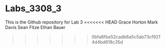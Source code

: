 # Labs_3308_3
This is the Github repository for Lab 3
<<<<<<< HEAD
Grace Horton
Mark Davis
Sean Fitze
Ethan Bauer
>>>>>>> 0bfa8fba52cadb6a5c5ab73cf9214d4bd618c35d
